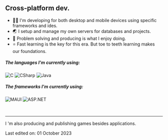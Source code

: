 ## Cross-platform dev.

- 👨‍💻 I'm developing for both desktop and mobile devices using specific frameworks and ides.
- 🌏 I setup and manage my own servers for databases and projects.
- 🔑 Problem solving and producing is what I enjoy doing.
- ⭐ Fast learning is the key for this era. But toe to teeth learning makes our foundations.

##### The languages I'm currently using:

![C](https://img.shields.io/badge/-C-000000?style=flat&logo=c)
![CSharp](https://img.shields.io/badge/-C-000000?style=flat&logo=csharp)
![Java](https://img.shields.io/badge/-Java-000000?style=flat&logo=java)

##### The frameworks I'm currently using:

![MAUI](https://img.shields.io/badge/-Git-222222?style=flat&logo=git&logoColor=F05032)
![ASP.NET](https://img.shields.io/badge/-Git-222222?style=flat&logo=git&logoColor=F05032)

<br/>

---

I 'm also producing and publishing games besides applications.

Last edited on: 01 October 2023
